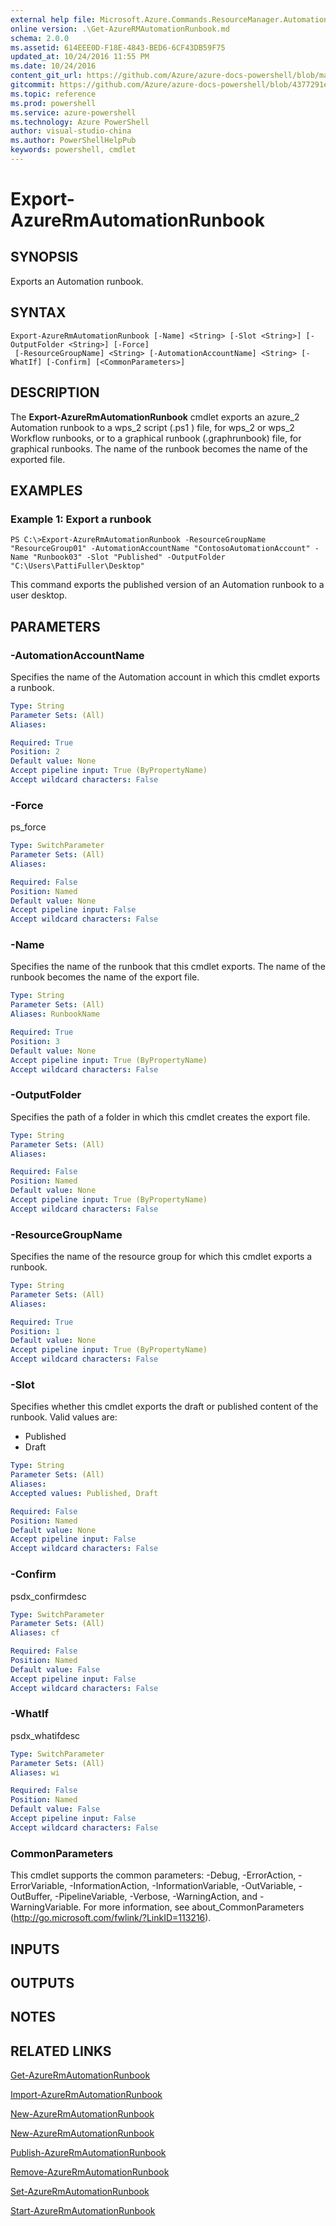 ```yaml
---
external help file: Microsoft.Azure.Commands.ResourceManager.Automation.dll-Help.xml
online version: .\Get-AzureRMAutomationRunbook.md
schema: 2.0.0
ms.assetid: 614EEE0D-F18E-4843-BED6-6CF43DB59F75
updated_at: 10/24/2016 11:55 PM
ms.date: 10/24/2016
content_git_url: https://github.com/Azure/azure-docs-powershell/blob/master/azureps-cmdlets-docs/ResourceManager/AzureRM.Automation/v1.0.12/Export-AzureRMAutomationRunbook.md
gitcommit: https://github.com/Azure/azure-docs-powershell/blob/4377291ee360e58e2c1c5d644155daf6a0279055/azureps-cmdlets-docs/ResourceManager/AzureRM.Automation/v1.0.12/Export-AzureRMAutomationRunbook.md
ms.topic: reference
ms.prod: powershell
ms.service: azure-powershell
ms.technology: Azure PowerShell
author: visual-studio-china
ms.author: PowerShellHelpPub
keywords: powershell, cmdlet
---
```


# Export-AzureRmAutomationRunbook

## SYNOPSIS
Exports an Automation runbook.

## SYNTAX

```
Export-AzureRmAutomationRunbook [-Name] <String> [-Slot <String>] [-OutputFolder <String>] [-Force]
 [-ResourceGroupName] <String> [-AutomationAccountName] <String> [-WhatIf] [-Confirm] [<CommonParameters>]
```

## DESCRIPTION
The **Export-AzureRmAutomationRunbook** cmdlet exports an azure_2 Automation runbook to a wps_2 script (.ps1 ) file, for wps_2 or wps_2 Workflow runbooks, or to a graphical runbook (.graphrunbook) file, for graphical runbooks.
The name of the runbook becomes the name of the exported file.

## EXAMPLES

### Example 1: Export a runbook
```
PS C:\>Export-AzureRmAutomationRunbook -ResourceGroupName "ResourceGroup01" -AutomationAccountName "ContosoAutomationAccount" -Name "Runbook03" -Slot "Published" -OutputFolder "C:\Users\PattiFuller\Desktop"
```

This command exports the published version of an Automation runbook to a user desktop.

## PARAMETERS

### -AutomationAccountName
Specifies the name of the Automation account in which this cmdlet exports a runbook.

```yaml
Type: String
Parameter Sets: (All)
Aliases: 

Required: True
Position: 2
Default value: None
Accept pipeline input: True (ByPropertyName)
Accept wildcard characters: False
```

### -Force
ps_force

```yaml
Type: SwitchParameter
Parameter Sets: (All)
Aliases: 

Required: False
Position: Named
Default value: None
Accept pipeline input: False
Accept wildcard characters: False
```

### -Name
Specifies the name of the runbook that this cmdlet exports.
The name of the runbook becomes the name of the export file.

```yaml
Type: String
Parameter Sets: (All)
Aliases: RunbookName

Required: True
Position: 3
Default value: None
Accept pipeline input: True (ByPropertyName)
Accept wildcard characters: False
```

### -OutputFolder
Specifies the path of a folder in which this cmdlet creates the export file.

```yaml
Type: String
Parameter Sets: (All)
Aliases: 

Required: False
Position: Named
Default value: None
Accept pipeline input: True (ByPropertyName)
Accept wildcard characters: False
```

### -ResourceGroupName
Specifies the name of the resource group for which this cmdlet exports a runbook.

```yaml
Type: String
Parameter Sets: (All)
Aliases: 

Required: True
Position: 1
Default value: None
Accept pipeline input: True (ByPropertyName)
Accept wildcard characters: False
```

### -Slot
Specifies whether this cmdlet exports the draft or published content of the runbook.
Valid values are: 

- Published 
- Draft

```yaml
Type: String
Parameter Sets: (All)
Aliases: 
Accepted values: Published, Draft

Required: False
Position: Named
Default value: None
Accept pipeline input: False
Accept wildcard characters: False
```

### -Confirm
psdx_confirmdesc

```yaml
Type: SwitchParameter
Parameter Sets: (All)
Aliases: cf

Required: False
Position: Named
Default value: False
Accept pipeline input: False
Accept wildcard characters: False
```

### -WhatIf
psdx_whatifdesc

```yaml
Type: SwitchParameter
Parameter Sets: (All)
Aliases: wi

Required: False
Position: Named
Default value: False
Accept pipeline input: False
Accept wildcard characters: False
```

### CommonParameters
This cmdlet supports the common parameters: -Debug, -ErrorAction, -ErrorVariable, -InformationAction, -InformationVariable, -OutVariable, -OutBuffer, -PipelineVariable, -Verbose, -WarningAction, and -WarningVariable. For more information, see about_CommonParameters (http://go.microsoft.com/fwlink/?LinkID=113216).

## INPUTS

## OUTPUTS

## NOTES

## RELATED LINKS

[Get-AzureRmAutomationRunbook](xref:ResourceManager/AzureRM.Automation/v1.0.12/Get-AzureRMAutomationRunbook.md)

[Import-AzureRmAutomationRunbook](xref:ResourceManager/AzureRM.Automation/v1.0.12/Import-AzureRMAutomationRunbook.md)

[New-AzureRmAutomationRunbook](xref:ResourceManager/AzureRM.Automation/v1.0.12/New-AzureRMAutomationRunbook.md)

[New-AzureRmAutomationRunbook](xref:ResourceManager/AzureRM.Automation/v1.0.12/New-AzureRMAutomationRunbook.md)

[Publish-AzureRmAutomationRunbook](xref:ResourceManager/AzureRM.Automation/v1.0.12/Publish-AzureRMAutomationRunbook.md)

[Remove-AzureRmAutomationRunbook](xref:ResourceManager/AzureRM.Automation/v1.0.12/Remove-AzureRMAutomationRunbook.md)

[Set-AzureRmAutomationRunbook](xref:ResourceManager/AzureRM.Automation/v1.0.12/Set-AzureRMAutomationRunbook.md)

[Start-AzureRmAutomationRunbook](xref:ResourceManager/AzureRM.Automation/v1.0.12/Start-AzureRMAutomationRunbook.md)


